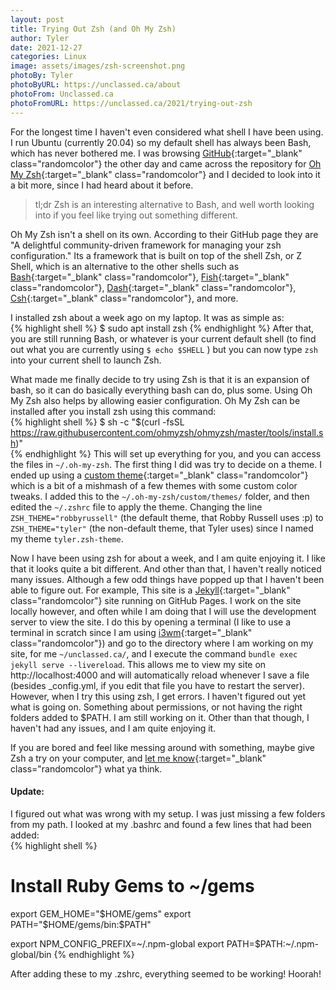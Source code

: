 ```yaml
---
layout: post
title: Trying Out Zsh (and Oh My Zsh)
author: Tyler
date: 2021-12-27
categories: Linux 
image: assets/images/zsh-screenshot.png
photoBy: Tyler 
photoByURL: https://unclassed.ca/about
photoFrom: Unclassed.ca
photoFromURL: https://unclassed.ca/2021/trying-out-zsh 
---
```




For the longest time I haven't even considered what shell I have been using. I run Ubuntu (currently 20.04) so my default shell has always been Bash, which has never bothered me. I was browsing [GitHub](https://github.com){:target="_blank" class="randomcolor"}<!--_--> the other day and came across the repository for [Oh My Zsh](https://github.com/ohmyzsh/ohmyzsh){:target="_blank" class="randomcolor"}<!--_--> and I decided to look into it a bit more, since I had heard about it before.   
<!--more-->

> tl;dr Zsh is an interesting alternative to Bash, and well worth looking into if you feel like trying out something different.  

Oh My Zsh isn't a shell on its own. According to their GitHub page they are "A delightful community-driven framework for managing your zsh configuration." Its a framework that is built on top of the shell Zsh, or Z Shell, which is an alternative to the other shells such as [Bash](https://www.gnu.org/software/bash/){:target="_blank" class="randomcolor"}, [Fish](https://fishshell.com/){:target="_blank" class="randomcolor"}, [Dash](https://wiki.archlinux.org/title/Dash){:target="_blank" class="randomcolor"}, [Csh](https://en.wikipedia.org/wiki/C_Shell){:target="_blank" class="randomcolor"}, and more.  <!--_-->

I installed zsh about a week ago on my laptop. It was as simple as:  
{% highlight shell %}
$ sudo apt install zsh
{% endhighlight %}
After that, you are still running Bash, or whatever is your current default shell (to find out what you are currently using `$ echo $SHELL` ) but you can now type `zsh` into your current shell to launch Zsh.  

What made me finally decide to try using Zsh is that it is an expansion of bash, so it can do basically everything bash can do, plus some. Using Oh My Zsh also helps by allowing easier configuration. Oh My Zsh can be installed after you install zsh using this command:  
{% highlight shell %}
$ sh -c "$(curl -fsSL https://raw.githubusercontent.com/ohmyzsh/ohmyzsh/master/tools/install.sh)"  
{% endhighlight %}
This will set up everything for you, and you can access the files in `~/.oh-my-zsh`. The first thing I did was try to decide on a theme. I ended up using a [custom theme](https://github.com/UnclassedPenguin/dotfiles/blob/master/tyler.zsh-theme){:target="_blank" class="randomcolor"}<!--_--> which is a bit of a mishmash of a few themes with some custom color tweaks. I added this to the `~/.oh-my-zsh/custom/themes/` folder, and then edited the `~/.zshrc` file to apply the theme. Changing the line `ZSH_THEME="robbyrussell"` (the default theme, that Robby Russell uses :p) to `ZSH_THEME="tyler"` (the non-default theme, that Tyler uses) since I named my theme `tyler.zsh-theme`.  

Now I have been using zsh for about a week, and I am quite enjoying it. I like that it looks quite a bit different. And other than that, I haven't really noticed many issues. Although a few odd things have popped up that I haven't been able to figure out. For example, This site is a [Jekyll](https://jekyllrb.com){:target="_blank" class="randomcolor"}<!--_--> site running on GitHub Pages. I work on the site locally however, and often while I am doing that I will use the development server to view the site. I do this by opening a terminal (I like to use a terminal in scratch since I am using [i3wm](https://i3wm.org/){:target="_blank" class="randomcolor"}<!--_-->) and go to the directory where I am working on my site, for me `~/unclassed.ca/`, and I execute the command `bundle exec jekyll serve --livereload`. This allows me to view my site on http://localhost:4000 and will automatically reload whenever I save a file (besides _config.yml<!--_-->, if you edit that file you have to restart the server). However, when I try this using zsh, I get errors. I haven't figured out yet what is going on. Something about permissions, or not having the right folders added to $PATH. I am still working on it. Other than that though, I haven't had any issues, and I am quite enjoying it.  

If you are bored and feel like messing around with something, maybe give Zsh a try on your computer, and [let me know](https://github.com/UnclassedPenguin/UnclassedPenguin/discussions/2){:target="_blank" class="randomcolor"}<!--_--> what ya think. 

#### Update:
I figured out what was wrong with my setup. I was just missing a few folders from my path. I looked at my .bashrc and found a few lines that had been added:  
{% highlight shell %}
# Install Ruby Gems to ~/gems 
export GEM_HOME="$HOME/gems" 
export PATH="$HOME/gems/bin:$PATH" 
 
 
export NPM_CONFIG_PREFIX=~/.npm-global 
export PATH=$PATH:~/.npm-global/bin
{% endhighlight %}

After adding these to my .zshrc, everything seemed to be working! Hoorah!
